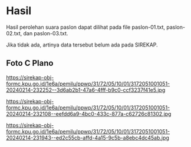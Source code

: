 # Hasil

Hasil perolehan suara paslon dapat dilihat pada file paslon-01.txt, paslon-02.txt, dan paslon-03.txt.

Jika tidak ada, artinya data tersebut belum ada pada SIREKAP.

## Foto C Plano

https://sirekap-obj-formc.kpu.go.id/1e6a/pemilu/ppwp/31/72/05/10/01/3172051001051-20240214-232252--3d6ab2b1-47a6-4fff-b9c0-ccf3237f41e5.jpg

https://sirekap-obj-formc.kpu.go.id/1e6a/pemilu/ppwp/31/72/05/10/01/3172051001051-20240214-232108--eefdd6a9-4bc0-433c-877a-c62726c81302.jpg

https://sirekap-obj-formc.kpu.go.id/1e6a/pemilu/ppwp/31/72/05/10/01/3172051001051-20240214-231943--ed2c55cb-affd-4a15-9c5b-a8ebc4dc45ab.jpg
